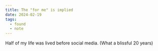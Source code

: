 ```yaml
---
title: The "for me" is implied
date: 2024-02-19
tags:
  - found
  - note
---
```


Half of my life was lived before social media. (What a blissful 20 years)

